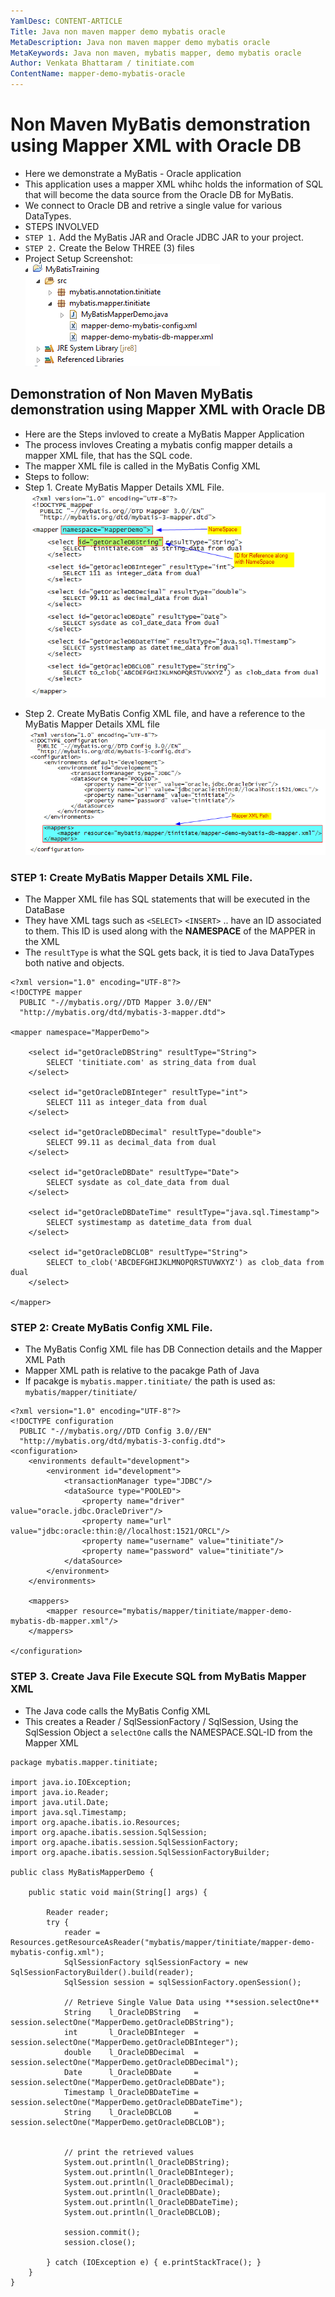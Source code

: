 ```yaml
---
YamlDesc: CONTENT-ARTICLE
Title: Java non maven mapper demo mybatis oracle
MetaDescription: Java non maven mapper demo mybatis oracle
MetaKeywords: Java non maven, mybatis mapper, demo mybatis oracle
Author: Venkata Bhattaram / tinitiate.com
ContentName: mapper-demo-mybatis-oracle
---
```


# Non Maven MyBatis demonstration using Mapper XML with Oracle DB
* Here we demonstrate a MyBatis - Oracle application
* This application uses a mapper XML whihc holds the information of SQL that 
  will become the data source from the Oracle DB for MyBatis.
* We connect to Oracle DB and retrive a single value for various DataTypes.
* STEPS INVOLVED
* `STEP 1.` Add the MyBatis JAR and Oracle JDBC JAR to your project. 
* `STEP 2.` Create the Below THREE (3) files
* Project Setup Screenshot:
![Non Maven MyBatis Mapper Project Structure](non-maven-mybatis-mapper-project-structure.png "non maven mybatis mapper project structure")


## Demonstration of Non Maven MyBatis demonstration using Mapper XML with Oracle DB
* Here are the Steps invloved to create a MyBatis Mapper Application
* The process invloves Creating a mybatis config mapper details a mapper XML
  file, that has the SQL code.
* The mapper XML file is called in the MyBatis Config XML
* Steps to follow:
* Step 1. Create MyBatis Mapper Details XML File.
![mybatis mapper details](mybatis-mapper-details.png "mybatis mapper details")
>
* Step 2. Create MyBatis Config XML file, and have a reference to the MyBatis 
  Mapper Details XML file
![mybatis config mapper details](mybatis-config-mapper-details.png "mybatis config mapper details")
>


### STEP 1: Create MyBatis Mapper Details XML File.
* The Mapper XML file has SQL statements that will be executed in the DataBase
* They have XML tags such as `<SELECT>` `<INSERT>` .. have an ID associated 
  to them. This ID is used along with the **NAMESPACE** of the MAPPER in the XML
* The `resultType` is what the SQL gets back, it is tied to Java DataTypes 
  both native and objects.
```
<?xml version="1.0" encoding="UTF-8"?>
<!DOCTYPE mapper
  PUBLIC "-//mybatis.org//DTD Mapper 3.0//EN"
  "http://mybatis.org/dtd/mybatis-3-mapper.dtd">

<mapper namespace="MapperDemo">

    <select id="getOracleDBString" resultType="String">
        SELECT 'tinitiate.com' as string_data from dual
    </select>    

    <select id="getOracleDBInteger" resultType="int">
        SELECT 111 as integer_data from dual
    </select>

    <select id="getOracleDBDecimal" resultType="double">
        SELECT 99.11 as decimal_data from dual
    </select>

    <select id="getOracleDBDate" resultType="Date">
        SELECT sysdate as col_date_data from dual
    </select>

    <select id="getOracleDBDateTime" resultType="java.sql.Timestamp">
        SELECT systimestamp as datetime_data from dual
    </select>

    <select id="getOracleDBCLOB" resultType="String">
        SELECT to_clob('ABCDEFGHIJKLMNOPQRSTUVWXYZ') as clob_data from dual
    </select>

</mapper>
```


### STEP 2: Create MyBatis Config XML File.
* The MyBatis Config XML file has DB Connection details and the Mapper XML Path
* Mapper XML path is relative to the pacakge Path of Java
* If pacakge is `mybatis.mapper.tinitiate/` the path is used as:
  `mybatis/mapper/tinitiate/`
```
<?xml version="1.0" encoding="UTF-8"?>
<!DOCTYPE configuration
  PUBLIC "-//mybatis.org//DTD Config 3.0//EN"
  "http://mybatis.org/dtd/mybatis-3-config.dtd">
<configuration>
    <environments default="development">
        <environment id="development">
            <transactionManager type="JDBC"/>
            <dataSource type="POOLED">
                <property name="driver" value="oracle.jdbc.OracleDriver"/>
                <property name="url" value="jdbc:oracle:thin:@//localhost:1521/ORCL"/>
                <property name="username" value="tinitiate"/>
                <property name="password" value="tinitiate"/>
            </dataSource>
        </environment>
    </environments>

    <mappers>
        <mapper resource="mybatis/mapper/tinitiate/mapper-demo-mybatis-db-mapper.xml"/>
    </mappers>

</configuration>
```


### STEP 3. Create Java File Execute SQL from MyBatis Mapper XML
* The Java code calls the MyBatis Config XML
* This creates a Reader / SqlSessionFactory / SqlSession, Using the 
  SqlSession Object a `selectOne` calls the NAMESPACE.SQL-ID from the Mapper XML
```
package mybatis.mapper.tinitiate;

import java.io.IOException;
import java.io.Reader;
import java.util.Date;
import java.sql.Timestamp;
import org.apache.ibatis.io.Resources;
import org.apache.ibatis.session.SqlSession;
import org.apache.ibatis.session.SqlSessionFactory;
import org.apache.ibatis.session.SqlSessionFactoryBuilder;

public class MyBatisMapperDemo {

    public static void main(String[] args) {

        Reader reader;
        try {
            reader = Resources.getResourceAsReader("mybatis/mapper/tinitiate/mapper-demo-mybatis-config.xml");
            SqlSessionFactory sqlSessionFactory = new SqlSessionFactoryBuilder().build(reader);       
            SqlSession session = sqlSessionFactory.openSession();

            // Retrieve Single Value Data using **session.selectOne**
            String    l_OracleDBString   = session.selectOne("MapperDemo.getOracleDBString");
            int       l_OracleDBInteger  = session.selectOne("MapperDemo.getOracleDBInteger");
            double    l_OracleDBDecimal  = session.selectOne("MapperDemo.getOracleDBDecimal");
            Date      l_OracleDBDate     = session.selectOne("MapperDemo.getOracleDBDate");
            Timestamp l_OracleDBDateTime = session.selectOne("MapperDemo.getOracleDBDateTime");
            String    l_OracleDBCLOB     = session.selectOne("MapperDemo.getOracleDBCLOB");


            // print the retrieved values
            System.out.println(l_OracleDBString);
            System.out.println(l_OracleDBInteger);
            System.out.println(l_OracleDBDecimal);
            System.out.println(l_OracleDBDate);
            System.out.println(l_OracleDBDateTime);
            System.out.println(l_OracleDBCLOB);

            session.commit();   
            session.close();

        } catch (IOException e) { e.printStackTrace(); }
    }
}
```
